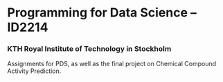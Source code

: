# Programming for Data Science – ID2214

### KTH Royal Institute of Technology in Stockholm

Assignments for PDS, as well as the final project on Chemical Compound Activity Prediction.
